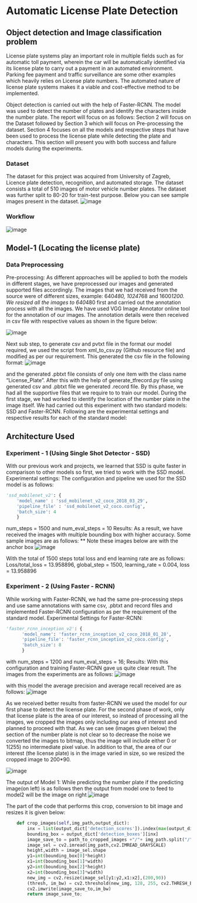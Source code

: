# Automatic License Plate Detection 
## Object detection and Image classification problem

License plate systems play an important role in multiple fields such as for automatic toll payment, wherein the car will be automatically identified via its license plate to carry out a payment in an automated environment. Parking fee payment and traffic surveillance are some other examples which heavily relies on License plate numbers. The automated nature of license plate systems makes it a viable and cost-effective method to be implemented.

Object detection is carried out with the help of Faster-RCNN. The model was used to detect the number of plates and identify the characters inside the number plate. The report will focus on as follows: Section 2 will focus on the Dataset followed by Section 3 which will focus on Pre-processing the dataset. Section 4 focuses on all the models and respective steps that have been used to process the license plate while detecting the plate and characters. This section will present you with both success and failure models during the experiments. 

### Dataset
The dataset for this project was acquired from University of Zagreb, Licence plate detection, recognition, and automated storage. The dataset consists a total of 510 images of motor vehicle number plates. The dataset was further split to 80-20 for train-test purpose. Below you can see sample images present in the dataset.
![image](https://user-images.githubusercontent.com/30070656/91628817-dc015680-ea06-11ea-9a56-9bd28d3fdb55.png)

### Workflow
![image](https://user-images.githubusercontent.com/30070656/91628842-04895080-ea07-11ea-8c2a-951a4e9272e2.png)

## Model-1 (Locating the license plate)
### Data Preprocessing
Pre-processing:
As different approaches will be applied to both the models in different stages, we have preprocessed our images and generated supported files accordingly. The images that we had received from the source were of different sizes, example: 640*480, 1024*768 and 1600*1200. We resized all the images to 640*480 first and carried out the annotation process with all the images. We have used VGG Image Annotator online tool for the annotation of our images. The annotation details were then received in csv file with respective values as shown in the figure below:

![image](https://user-images.githubusercontent.com/30070656/91628940-06074880-ea08-11ea-8782-b426fbee9714.png)

Next sub step, to generate csv and pvtxt file in the format our model required, we used the script from xml_to_csv.py (Github resource file) and modified as per our requirement. This generated the csv file in the following format:
![image](https://user-images.githubusercontent.com/30070656/91628982-5e3e4a80-ea08-11ea-9acd-628e85f3ad7d.png)

and the generated .pbtxt file consists of only one item with the class name “License_Plate”. After this with the help of generate_tfrecord.py file using generated csv and .pbtxt file we generated .record file. By this phase, we had all the supportive files that we require to to train
our model. During the first stage, we had worked to identify the location of the number plate in the image itself. We had carried out this experiment with two standard models: SSD and Faster-RCNN. Following are the experimental settings and respective results for each of the standard model:

## Architecture Used
### Experiment - 1 (Using Single Shot Detector - SSD)
With our previous work and projects, we learned that SSD is quite faster in comparison to other models so first, we tried to work with the SSD model. Experimental settings: The configuration and pipeline we used for the SSD model is as follows: 
```python
'ssd_mobilenet_v2': {
    'model_name' : 'ssd_mobilenet_v2_coco_2018_03_29',
    'pipeline_file' : 'ssd_mobilenet_v2_coco.config',
    'batch_size': 4
    }
```
num_steps = 1500 and num_eval_steps = 10
Results: As a result, we have received the images with multiple bounding box with higher accuracy. Some sample images are as follows:
** Note these images below are with the anchor box
![image](https://user-images.githubusercontent.com/30070656/91629103-3e5b5680-ea09-11ea-9a18-af27c5a3488e.png)

With the total of 1500 steps total loss and end learning rate are as follows:
Loss/total_loss = 13.958896, global_step = 1500, learning_rate = 0.004, loss = 13.958896

### Experiment - 2 (Using Faster - RCNN)
While working with Faster-RCNN, we had the same pre-processing steps and use same annotations with same csv, .pbtxt and record files and implemented Faster-RCNN configuration as per the requirement of the standard model.
Experimental Settings for Faster-RCNN:
```python
'faster_rcnn_inception_v2': {
      'model_name': 'faster_rcnn_inception_v2_coco_2018_01_28',
      'pipeline_file': 'faster_rcnn_inception_v2_coco.config',
      'batch_size': 8
      }
```
with num_steps = 1200 and num_eval_steps = 16;
Results: With this configuration and training Faster-RCNN gave us quite clear result. The images from the experiments are as follows:
![image](https://user-images.githubusercontent.com/30070656/91629191-20422600-ea0a-11ea-9dbe-79de453a8b03.png)

with this model the average precision and average recall received are as follows:
![image](https://user-images.githubusercontent.com/30070656/91629205-3a7c0400-ea0a-11ea-9c95-f5e4d9767fcb.png)

As we received better results from faster-RCNN we used the model for our first phase to detect the license plate. For the second phase of work, only that license plate is the area of our interest, so instead of processing all the images, we cropped the images only including our area of interest and planned to proceed with that. As we can see (images given below) the section of the number plate is not clear so to decrease the noise we converted the images to bitmap, thus the image will include either 0 or 1(255) no intermediate pixel value. In addition to that, the area of our interest (the license plate) is in the image varied in size, so we resized the cropped image to 200*90.

![image](https://user-images.githubusercontent.com/30070656/91629245-a494a900-ea0a-11ea-8edb-d48e2842ba98.png)

The output of Model 1: While predicting the number plate if the predicting image(on left) is as follows then the output from model one to feed to model2 will be the image on right
![image](https://user-images.githubusercontent.com/30070656/91629298-13720200-ea0b-11ea-91fc-ccd81677bd7c.png)

The part of the code that performs this crop, conversion to bit image and resizes it is given below:
```python
	def crop_images(self,img_path,output_dict):
		inx = list(output_dict['detection_scores']).index(max(output_dict['detection_scores']))
		bounding_box = output_dict['detection_boxes'][inx]
		image_save_to = path_to_cropped_images +"/"+ img_path.split("/")[-1]
		image_sel = cv2.imread(img_path,cv2.IMREAD_GRAYSCALE)
		height,width = image_sel.shape
		y1=int(bounding_box[0]*height)
		x1=int(bounding_box[1]*width)
		y2=int(bounding_box[2]*height)
		x2=int(bounding_box[3]*width)
		new_img = cv2.resize(image_sel[y1:y2,x1:x2],(200,90))
		(thresh, im_bw) = cv2.threshold(new_img, 128, 255, cv2.THRESH_BINARY | cv2.THRESH_OTSU)
		cv2.imwrite(image_save_to,im_bw)
		return image_save_to;
```
